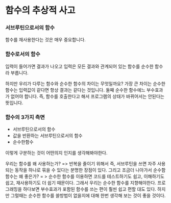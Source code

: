 # 함수의 추상적 사고

### 서브루틴으로서의 함수

함수를 재사용한다는 것은 매우 중요합니다. 

### 함수로서의 함수

입력이 들어가면 결과가 나오고 입력은 모든 결과와 관계되어 있는 함수를 순수한 함수라 부릅니다. 

하지만 우리가 다루는 함수와 순수한 함수의 차이는 무엇일까요? 가장 큰 차이는 순수한 함수는 입력값이 같다면 항상 결과는 같다는 것입니다. 둘째 순수한 함수에느 부수효과가 없어야 합니다. 즉, 함수를 호출한다고 해서 프로그램의 상태가 바뀌어서는 안된다는 뜻입니다.

### 함수의 3가지 측면

- 서브루틴으로서의 함수
- 값을 반환하는 서브루틴으로서의 함수
- 순수한함수

이렇게 구분하는 것이 어떤의지 인지를 생각해봐야한다.

우리는 함수를 왜 사용하는가? => 반복을 줄이기 위해서 즉, 서브루틴을 쓰면 자주 사용되는 동작을 하나로 묶을 수 있다는 분명한 장점이 있다. 그리고 조금더  나아가서 순수함 함수는 왜 좋은가? = > 순수한 함수를 이용하면 코드를 테스트하기도 쉽고, 이해하기도 쉽고, 재사용하기도 더 쉽기 때문이다. 그래서 우리는 순수한 함수를 지향해야한다. 프로그래밍을 하다보면 부수효과가 포함된 함수를 쓰는 편이 훨씬 쉽고 편할 대도 있다. 하지만 그럴때는 순수한 함수를 쓸방법이 없을지에 대해 한번 생각해 보는 것이 좋을 것이다.